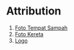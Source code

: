 # Attribution

1. [Foto Tempat Sampah](https://unsplash.com/@fikranjabbart)
1. [Foto Kereta](https://unsplash.com/photos/rLQRti5Jfho?utm_source=unsplash&utm_medium=referral&utm_content=creditShareLink)
1. [Logo](www.flaticon.com/authors/freepik)
